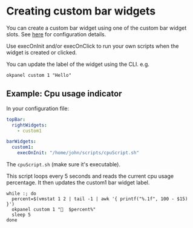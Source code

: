 # Creating custom bar widgets

You can create a custom bar widget using one of the custom bar widget slots.
See [here](https://johnoberhauser.github.io/OkPanel/config/#barwidgetscustom1)
for configuration details.

Use execOnInit and/or execOnClick to run your own scripts when the widget is created or clicked.

You can update the label of the widget using the CLI.  e.g.

```
okpanel custom 1 "Hello"
```

## Example: Cpu usage indicator

In your configuration file:

```yaml
topBar:
  rightWidgets:
    - custom1

barWidgets:
  custom1:
    execOnInit: "/home/john/scripts/cpuScript.sh"
```

The `cpuScript.sh` (make sure it's executable).

This script loops every 5 seconds and reads the current cpu usage percentage.  It then updates the custom1 bar widget label.

```shell
while :; do
  percent=$(vmstat 1 2 | tail -1 | awk '{ printf("%.1f", 100 - $15) }')
  okpanel custom 1 "  $percent%"
  sleep 5
done
```